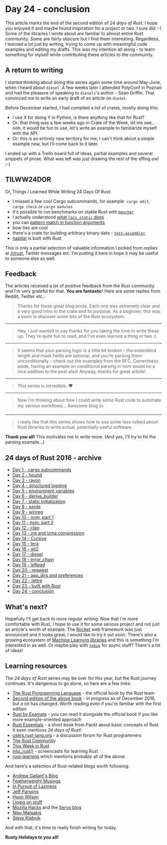 # Day 24 - conclusion

This article marks the end of the second edition of *24 days of Rust*. I hope
you enjoyed it and maybe found inspiration for a project or two. I sure
did :-) Some of the libraries I wrote about are familiar to almost entire
Rust community. Some are fairly obscure but I find them interesting.
Regardless, I learned a lot just by writing, trying to come up with meaningful
code examples and editing my drafts. This was my intention all along - to
learn something for myself while contributing these articles to the community.

A return to writing
-------------------

I started thinking about doing this series again some time around May-June,
when I heard about `diesel`. A few weeks later I attended PolyConf in Poznań
and had the pleasure of speaking to `diesels`'s author - Sean Griffin. That
convinced me to write an early draft of an article on `diesel`.

Before December started, I had compiled a list of crates, mostly doing this:

 - I use X for doing Y in Python, is there anything like that for Rust?
 - Or: that thing was a few weeks ago in Crate of the Week, let me see... ooh,
   it would be fun to use, let's write an example to familiarize myself with
   the API.
 - Or: this is an entirely new territory for me; I can't think about a simple
   example now, but I'll come back to it later.

I ended up with a Trello board full of ideas, partial examples and several
snippets of prose. What was left was just drawing the rest of the effing owl ;-)

TILWW24DOR
----------

Or, Things I Learned While Writing 24 Days Of Rust:

 - I missed a few cool Cargo subcommands, for example: `cargo edit`, `cargo check` or `cargo modules`
 - it's possible to run benchmarks on stable Rust with [`bencher`](https://crates.io/crates/bencher)
 - I actually understood [what `lazy_static` does](https://siciarz.net/24-days-rust-static-initialization/)
 - you can [pattern match in function arguments](http://words.steveklabnik.com/four-years-with-rust#syntax-changes_2)
 - bow ties are cool
 - there's a crate for building arbitrary binary data - [`test-assembler`](https://crates.io/crates/test-assembler)
 - [habitat](https://www.habitat.sh/) is built with Rust

This is only a partial selection of valuable information I picked from replies
at [/r/rust](https://www.reddit.com/r/rust/), Twitter messages etc.
I'm putting it here in hope it may be useful to someone else as well.

Feedback
--------

The articles received a lot of positive feedback from the Rust community and
I'm very grateful for that. **You are fantastic**! Here are some replies from
Reddit, Twitter etc.:

> Thanks for these great blog posts. Each one was extremely clear and a very
> good intro to the crate and its purpose. As a beginner, this was a boon to
> discover some bits of the Rust ecosystem.

---

> Hey, I just wanted to say thanks for you taking the time to write these up.
> They're quite fun to read, and I've even learned a thing or two :)

---

> It seems that your parsing logic is a little bit broken – the extendend
> length and mask fields are optional, and you're parsing them unconditionally –
> check out the examples from the RFC. Correctness aside, having an example on
> conditional parsing in nom would be a nice addition to the post also!
> Anyway, thanks for great article!

---

> This series is incredible. ❤

---

> Now I'm thinking about how I could write some Rust code to automate my
> various workflows... Awesome blog 👍

---

> I really like that this series shows how to use some less-talked about Rust
> libraries to write actual, potentially useful software.


**Thank you all!** This motivates me to write more.
(And yes, I'll try to fix the parsing example...)

24 days of Rust 2016 - archive
------------------------------

 - [Day 1 - cargo subcommands](https://siciarz.net/24-days-rust-cargo-subcommands/)
 - [Day 2 - hound](https://siciarz.net/24-days-rust-hound/)
 - [Day 3 - rayon](https://siciarz.net/24-days-rust-rayon/)
 - [Day 4 - structured logging](https://siciarz.net/24-days-rust-structured-logging/)
 - [Day 5 - environment variables](https://siciarz.net/24-days-rust-environment-variables/)
 - [Day 6 - derive_builder](https://siciarz.net/24-days-rust-derive_builder/)
 - [Day 7 - static initialization](https://siciarz.net/24-days-rust-static-initialization/)
 - [Day 8 - serde](https://siciarz.net/24-days-rust-serde/)
 - [Day 9 - winreg](https://siciarz.net/24-days-rust-winreg/)
 - [Day 10 - nom, part 1](https://siciarz.net/24-days-rust-nom-part-1/)
 - [Day 11 - nom, part 2](https://siciarz.net/24-days-rust-nom-part-2/)
 - [Day 12 - clap](https://siciarz.net/24-days-rust-clap/)
 - [Day 13 - zip and lzma compression](https://siciarz.net/24-days-rust-zip-and-lzma-compression/)
 - [Day 14 - Cursive](https://siciarz.net/24-days-rust-cursive/)
 - [Day 15 - tera](https://siciarz.net/24-days-rust-tera/)
 - [Day 16 - git2](https://siciarz.net/24-days-rust-git2/)
 - [Day 17 - diesel](https://siciarz.net/24-days-rust-diesel/)
 - [Day 18 - error_chain](https://siciarz.net/24-days-rust-error_chain/)
 - [Day 19 - leftpad](https://siciarz.net/24-days-rust-leftpad/)
 - [Day 20 - reqwest](https://siciarz.net/24-days-rust-reqwest/)
 - [Day 21 - app_dirs and preferences](https://siciarz.net/24-days-rust-app_dirs-and-preferences/)
 - [Day 22 - lettre](https://siciarz.net/24-days-rust-lettre/)
 - [Day 23 - built with Rust](https://siciarz.net/24-days-rust-built-rust-2016/)
 - [Day 24 - conclusion](https://siciarz.net/24-days-rust-conclusion-2016/)

What's next?
------------

Hopefully I'll get back to more regular writing. Now that I'm more comfortable
with Rust, I hope to use it for some serious project and not just
an article's worth of example. The [Rocket](https://rocket.rs/) web framework
was just announced and it looks great, I would like to try it out soon.
There's also a growing ecosystem of
[Machine Learning libraries](https://medium.com/@autumn_eng/about-rust-s-machine-learning-community-4cda5ec8a790#.y8xrysmt8)
and this is something I'm interested in as well. Or maybe play with
[`tokio`](https://github.com/tokio-rs/tokio) for async stuff? There's a lot of
ideas!

Learning resources
------------------

The *24 days of Rust* series may be over for this year, but the Rust journey
continues. It's dangerous to go alone, so here are a few *link*s:

 - [The Rust Programming Language](https://doc.rust-lang.org/stable/book/) -
   the official book by the Rust team
 - [Second edition of the above book](http://rust-lang.github.io/book/) -
   in progress as of December 2016, but *a lot* has changed. Worth reading even
   if you're familiar with the first edition
 - [Rust by Example](http://rustbyexample.com/) - you can read it alongside the
   official book if you like more example-oriented approach
 - [Rust Essentials](https://www.packtpub.com/application-development/rust-essentials) -
   a short book from Packt about basic concepts of Rust. It even mentions *24 days of Rust*!
 - [users.rust-lang.org](https://users.rust-lang.org/) - a discussion forum for
   Rust programmers
 - [The Rust Community](https://www.rust-lang.org/en-US/community.html)
 - [This Week in Rust](https://this-week-in-rust.org/)
 - [into_rust()](http://intorust.com/) - screencasts for learning Rust
 - [rust-learning](https://github.com/ctjhoa/rust-learning) which mentions
   probably all of the above

And here's a selection of Rust-related blogs worth following:

 - [Andrew Gallant's Blog](http://blog.burntsushi.net/)
 - [Featherweight Musings](http://featherweightmusings.blogspot.fr/)
 - [In Pursuit of Laziness](https://manishearth.github.io/)
 - [Jeff Parsons](https://jeffparsons.github.io/)
 - [Huon Wilson](https://huonw.github.io/blog/)
 - [Llogiq on stuff](https://llogiq.github.io/)
 - [Mozilla Hacks](https://hacks.mozilla.org/) and the [Servo blog](https://blog.servo.org/)
 - [Niko Matsakis](http://smallcultfollowing.com/babysteps/)
 - [Steve Klabnik](http://words.steveklabnik.com/)

And with that, it's time to really finish writing for today.

**Rusty Holidays to you all!**